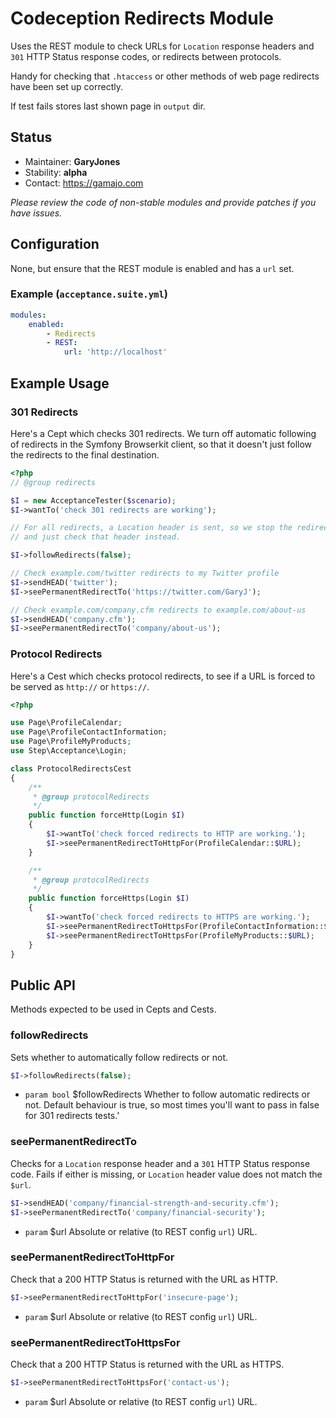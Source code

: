 # Codeception Redirects Module

Uses the REST module to check URLs for `Location` response headers and `301` HTTP Status response codes, or redirects between protocols.

Handy for checking that `.htaccess` or other methods of web page redirects have been set up correctly.

If test fails stores last shown page in `output` dir.

## Status

* Maintainer: **GaryJones**
* Stability: **alpha**
* Contact: https://gamajo.com

*Please review the code of non-stable modules and provide patches if you have issues.*

## Configuration

None, but ensure that the REST module is enabled and has a `url` set.

### Example (`acceptance.suite.yml`)

~~~yaml
modules:
    enabled:
        - Redirects
        - REST:
            url: 'http://localhost'
~~~

## Example Usage

### 301 Redirects

Here's a Cept which checks 301 redirects. We turn off automatic following of redirects in the Symfony Browserkit client, so that it doesn't just follow the redirects to the final destination.

```php
<?php
// @group redirects

$I = new AcceptanceTester($scenario);
$I->wantTo('check 301 redirects are working');

// For all redirects, a Location header is sent, so we stop the redirect
// and just check that header instead.

$I->followRedirects(false);

// Check example.com/twitter redirects to my Twitter profile
$I->sendHEAD('twitter');
$I->seePermanentRedirectTo('https://twitter.com/GaryJ');

// Check example.com/company.cfm redirects to example.com/about-us
$I->sendHEAD('company.cfm');
$I->seePermanentRedirectTo('company/about-us');

```

### Protocol Redirects

Here's a Cest which checks protocol redirects, to see if a URL is forced to be served as `http://` or `https://`.

```php
<?php

use Page\ProfileCalendar;
use Page\ProfileContactInformation;
use Page\ProfileMyProducts;
use Step\Acceptance\Login;

class ProtocolRedirectsCest
{
    /**
     * @group protocolRedirects
     */
    public function forceHttp(Login $I)
    {
        $I->wantTo('check forced redirects to HTTP are working.');
        $I->seePermanentRedirectToHttpFor(ProfileCalendar::$URL);
    }

    /**
     * @group protocolRedirects
     */
    public function forceHttps(Login $I)
    {
        $I->wantTo('check forced redirects to HTTPS are working.');
        $I->seePermanentRedirectToHttpsFor(ProfileContactInformation::$URL);
        $I->seePermanentRedirectToHttpsFor(ProfileMyProducts::$URL);
    }
}

```

## Public API

Methods expected to be used in Cepts and Cests.

### followRedirects

Sets whether to automatically follow redirects or not.

```php
$I->followRedirects(false);
```

* `param bool` $followRedirects Whether to follow automatic redirects or not. Default behaviour is true, so most times you'll want to pass in false for 301 redirects tests.'

### seePermanentRedirectTo

Checks for a `Location` response header and a `301` HTTP Status response code. Fails if either is missing, or `Location` header value does not match the `$url`.

```php
$I->sendHEAD('company/financial-strength-and-security.cfm');
$I->seePermanentRedirectTo('company/financial-security');
```

* `param` $url Absolute or relative (to REST config `url`) URL.

### seePermanentRedirectToHttpFor

 Check that a 200 HTTP Status is returned with the URL as HTTP.

 ```php
$I->seePermanentRedirectToHttpFor('insecure-page');
 ```

* `param` $url Absolute or relative (to REST config `url`) URL.

### seePermanentRedirectToHttpsFor

 Check that a 200 HTTP Status is returned with the URL as HTTPS.

 ```php
$I->seePermanentRedirectToHttpsFor('contact-us');
 ```

* `param` $url Absolute or relative (to REST config `url`) URL.
